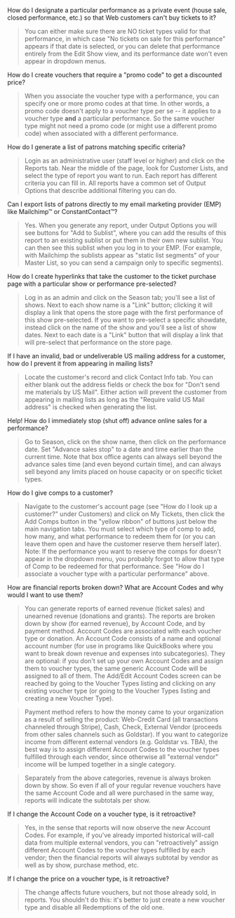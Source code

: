 How do I designate a particular performance as a private event (house sale, closed performance, etc.) so that Web customers can't buy tickets to it?

> You can either make sure there are NO ticket types valid for that performance, in which case "No tickets on sale for this performance" appears if that date is selected, or you can delete that performance entirely from the Edit Show view, and its performance date won't even appear in dropdown menus. 

How do I create vouchers that require a "promo code" to get a discounted price?

> When you associate the voucher type with a performance, you can specify one or more promo codes at that time.  In other words, a promo code doesn't apply to a voucher type per se -- it applies to a voucher type **and** a particular performance.  So the same voucher type might not need a promo code (or might use a different promo code) when associated with a different performance.

How do I generate a list of patrons matching specific criteria?

> Login as an administrative user (staff level or higher) and click on the Reports tab.  Near the middle of the page, look for Customer Lists, and select the type of report you want to run.  Each report has different criteria you can fill in.  All reports have a common set of Output Options that describe additional filtering you can do.

Can I export lists of patrons directly to my email marketing provider (EMP) like Mailchimp™ or ConstantContact™?

> Yes.  When you generate any report, under Output Options you will see buttons for "Add to Sublist", where you can add the results of this report to an existing sublist or put them in their own new sublist.  You can then see this sublist when you log in to your EMP.  (For example, with Mailchimp the sublists appear as "static list segments" of your Master List, so you can send a campaign only to specific segments).

How do I create hyperlinks that take the customer to the ticket purchase page with a particular show or performance pre-selected? 

> Log in as an admin and click on the Season tab; you'll see a list of shows.  Next to each show name is a "Link" button; clicking it will display a link that opens the store page with the first performance of this show pre-selected.  If you want to pre-select a specific showdate, instead click on the name of the show and you'll see a list of show dates.  Next to each date is a "Link" button that will display a link that will pre-select that performance on the store page.

If I have an invalid, bad or undeliverable US mailing address for a customer, how do I prevent it from appearing in mailing lists?

> Locate the customer's record and click Contact Info tab.  You can either blank out the address fields or check the box for "Don't send me materials by US Mail".  Either action will prevent the customer from appearing in mailing lists as long as the "Require valid US Mail address" is checked when generating the list. 

Help! How do I immediately stop (shut off) advance online sales for a performance?

> Go to Season, click on the show name, then click on the performance date. Set "Advance sales stop" to a date and time earlier than the current time. Note that box office agents can always sell beyond the advance sales time (and even beyond curtain time), and can always sell beyond any limits placed on house capacity or on specific ticket types.

How do I give comps to a customer?

> Navigate to the customer's account page (see "How do I look up a customer?" under Customers) and click on My Tickets, then click the Add Comps button in the "yellow ribbon" of buttons just below the main navigation tabs. You must select which type of comp to add, how many, and what performance to redeem them for (or you can leave them open and have the customer reserve them herself later). Note: If the performance you want to reserve the comps for doesn't appear in the dropdown menu, you probably forgot to allow that type of Comp to be redeemed for that performance. See "How do I associate a voucher type with a particular performance" above.

How are financial reports broken down? What are Account Codes and why would I want to use them?

> You can generate reports of earned revenue (ticket sales) and unearned revenue (donations and grants). The reports are broken down by show (for earned revenue), by Account Code, and by payment method. Account Codes are associated with each voucher type or donation. An Account Code consists of a name and optional account number (for use in programs like QuickBooks where you want to break down revenue and expenses into subcategories). They are optional: if you don't set up your own Account Codes and assign them to voucher types, the same generic Account Code will be assigned to all of them. The Add/Edit Account Codes screen can be reached by going to the Voucher Types listing and clicking on any existing voucher type (or going to the Voucher Types listing and creating a new Voucher Type). 

> Payment method refers to how the money came to your organization as a result of selling the product: Web-Credit Card (all transactions channeled through Stripe), Cash, Check, External Vendor (proceeds from other sales channels such as Goldstar). If you want to categorize income from different external vendors (e.g. Goldstar vs. TBA), the best way is to assign different Account Codes to the voucher types fulfilled through each vendor, since otherwise all "external vendor" income will be lumped together in a single category. 

> Separately from the above categories, revenue is always broken down by show. So even if all of your regular revenue vouchers have the same Account Code and all were purchased in the same way, reports will indicate the subtotals per show. 

If I change the Account Code on a voucher type, is it retroactive?

> Yes, in the sense that reports will now observe the new Account Codes. For example, if you've already imported historical will-call data from multiple external vendors, you can "retroactively" assign different Account Codes to the voucher types fulfilled by each vendor; then the financial reports will always subtotal by vendor as well as by show, purchase method, etc.

If I change the price on a voucher type, is it retroactive?

> The change affects future vouchers, but not those already sold, in reports.  You shouldn't do this: it's better to just create a new voucher type and disable all Redemptions of the old one.
